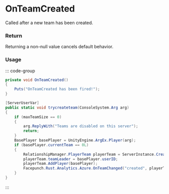 # OnTeamCreated
<Badge type="info" text="Team"/><Badge type="danger" text="Carbon Compatible"/><Badge type="warning" text="Oxide Compatible"/>
Called after a new team has been created.

### Return
Returning a non-null value cancels default behavior.

### Usage
::: code-group
```csharp [Example]
private void OnTeamCreated()
{
	Puts("OnTeamCreated has been fired!");
}
```
```csharp [Source — Assembly-CSharp @ RelationshipManager]
[ServerUserVar]
public static void trycreateteam(ConsoleSystem.Arg arg)
{
	if (maxTeamSize == 0)
	{
		arg.ReplyWith("Teams are disabled on this server");
		return;
	}
	BasePlayer basePlayer = UnityEngine.ArgEx.Player(arg);
	if (basePlayer.currentTeam == 0L)
	{
		RelationshipManager.PlayerTeam playerTeam = ServerInstance.CreateTeam();
		playerTeam.teamLeader = basePlayer.userID;
		playerTeam.AddPlayer(basePlayer);
		Facepunch.Rust.Analytics.Azure.OnTeamChanged("created", playerTeam.teamID, basePlayer.userID, basePlayer.userID, playerTeam.members);
	}
}

```
:::
